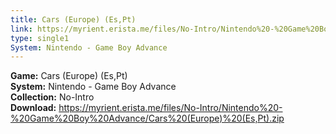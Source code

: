 ```yaml
---
title: Cars (Europe) (Es,Pt)
link: https://myrient.erista.me/files/No-Intro/Nintendo%20-%20Game%20Boy%20Advance/Cars%20(Europe)%20(Es,Pt).zip
type: single1
System: Nintendo - Game Boy Advance
---
```

<b>Game:</b> Cars (Europe) (Es,Pt)<br>
<b>System:</b> Nintendo - Game Boy Advance<br>
<b>Collection:</b> No-Intro<br>
<b>Download:</b> https://myrient.erista.me/files/No-Intro/Nintendo%20-%20Game%20Boy%20Advance/Cars%20(Europe)%20(Es,Pt).zip